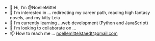 - 👋 Hi, I’m @NoelleMittel
- 👀 I’m interested in ... redirecting my career path, reading high fantasy novels, and my kitty Leia
- 🌱 I’m currently learning ...web development (Python and JavaScript)
- 💞️ I’m looking to collaborate on ... 
- 📫 How to reach me ... noellemittelstaedt@gmail.com

<!---
NoelleMittel/NoelleMittel is a ✨ special ✨ repository because its `README.md` (this file) appears on your GitHub profile.
You can click the Preview link to take a look at your changes.
--->
